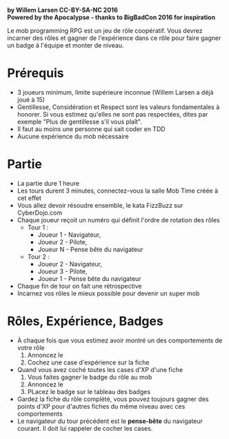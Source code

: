 __by Willem Larsen CC-BY-SA-NC 2016__  
__Powered by the Apocalypse - thanks to BigBadCon 2016 for inspiration__

Le mob programming RPG est un jeu de rôle coopératif. Vous devrez incarner des rôles et gagner de
 l'expérience dans ce rôle pour faire gagner un badge à l'équipe et monter de niveau. 

# Prérequis
* 3 joueurs minimum, limite supérieure inconnue (Willem Larsen a déjà joué à 15)
* Gentillesse, Considération et Respect sont les valeurs fondamentales à honorer. Si vous estimez
 qu'elles ne sont pas respectées, dites par exemple "Plus de gentillesse s'il vous plaît".
* Il faut au moins une personne qui sait coder en TDD
* Aucune expérience du mob nécessaire

# Partie
* La partie dure 1 heure
* Les tours durent 3 minutes, connectez-vous la salle Mob Time créée à cet effet
* Vous allez devoir résoudre ensemble, le kata FizzBuzz sur CyberDojo.com
* Chaque joueur reçoit un numéro qui définit l'ordre de rotation des rôles
    * Tour 1 :
        * Joueur 1 - Navigateur,
        * Joueur 2 - Pilote, 
        * Joueur N - Pense bête du navigateur
    * Tour 2 : 
        * Joueur 2 - Navigateur, 
        * Joueur 3 - Pilote, 
        * Joueur 1 - Pense bête du navigateur
* Chaque fin de tour on fait une rétrospective
* Incarnez vos rôles le mieux possible pour devenir un super mob


# Rôles, Expérience, Badges
* À chaque fois que vous estimez avoir montré un des comportements de votre rôle
    1. Annoncez le
    2. Cochez une case d'expérience sur la fiche
* Quand vous avez coché toutes les cases d'XP d'une fiche
    1. Vous faites gagner le badge du rôle au mob
    2. Annoncez le
    3. PLacez le badge sur le tableau des badges
* Gardez la fiche du rôle complété, vous pouvez toujours gagner des points d'XP pour d'autres
 fiches du même niveau avec ces comportements
* Le navigateur du tour précédent est le __pense-bête__ du navigateur courant. Il doit lui
 rappeler de cocher les cases.